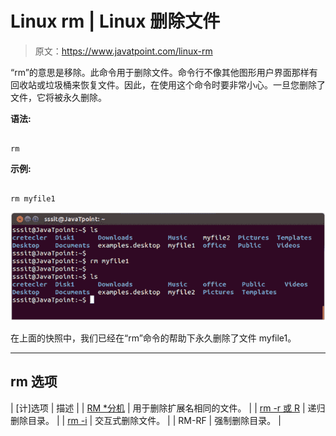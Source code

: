 # Linux rm | Linux 删除文件

> 原文：<https://www.javatpoint.com/linux-rm>

“rm”的意思是移除。此命令用于删除文件。命令行不像其他图形用户界面那样有回收站或垃圾桶来恢复文件。因此，在使用这个命令时要非常小心。一旦您删除了文件，它将被永久删除。

**语法:**

```

rm  
```

**示例:**

```

rm myfile1

```

![rm file](img/b163ece32f74778f0f5d88e0b8415503.png)

在上面的快照中，我们已经在“rm”命令的帮助下永久删除了文件 myfile1。

* * *

## rm 选项

| [计]选项 | 描述 |
| [RM *分机](linux-rm-extension) | 用于删除扩展名相同的文件。 |
| [rm -r 或 R](linux-rm-r) | 递归删除目录。 |
| [rm -i](linux-rm-i) | 交互式删除文件。 |
| RM-RF | 强制删除目录。 |